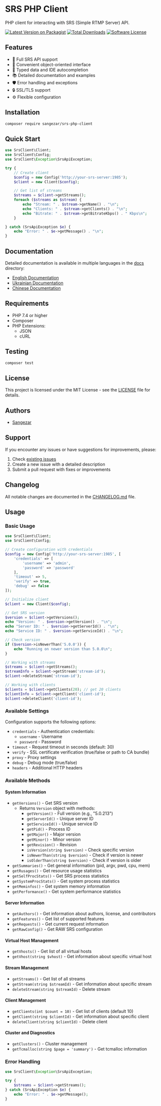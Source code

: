 # SRS PHP Client

PHP client for interacting with SRS (Simple RTMP Server) API.

[![Latest Version on Packagist](https://img.shields.io/packagist/v/sangezar/srs-php-client.svg?style=flat-square)](https://packagist.org/packages/sangezar/srs-php-client)
[![Total Downloads](https://img.shields.io/packagist/dt/sangezar/srs-php-client.svg?style=flat-square)](https://packagist.org/packages/sangezar/srs-php-client)
[![Software License](https://img.shields.io/badge/license-MIT-brightgreen.svg?style=flat-square)](LICENSE)

## Features

- 🚀 Full SRS API support
- 🔧 Convenient object-oriented interface
- 📝 Typed data and IDE autocompletion
- 📚 Detailed documentation and examples
- 🛡️ Error handling and exceptions
- 🔒 SSL/TLS support
- ⚙️ Flexible configuration

## Installation

```bash
composer require sangezar/srs-php-client
```

## Quick Start

```php
use SrsClient\Client;
use SrsClient\Config;
use SrsClient\Exception\SrsApiException;

try {
    // Create client
    $config = new Config('http://your-srs-server:1985');
    $client = new Client($config);

    // Get list of streams
    $streams = $client->getStreams();
    foreach ($streams as $stream) {
        echo "Stream: " . $stream->getName() . "\n";
        echo "Clients: " . $stream->getClients() . "\n";
        echo "Bitrate: " . $stream->getBitrateKbps() . " Kbps\n";
    }

} catch (SrsApiException $e) {
    echo "Error: " . $e->getMessage() . "\n";
}
```

## Documentation

Detailed documentation is available in multiple languages in the [docs](docs) directory:

- [English Documentation](docs/en/index.md)
- [Ukrainian Documentation](docs/ua/index.md)
- [Chinese Documentation](docs/cn/index.md)

## Requirements

- PHP 7.4 or higher
- Composer
- PHP Extensions:
  - JSON
  - cURL

## Testing

```bash
composer test
```

## License

This project is licensed under the MIT License - see the [LICENSE](LICENSE) file for details.

## Authors

- [Sangezar](https://github.com/sangezar)

## Support

If you encounter any issues or have suggestions for improvements, please:

1. Check [existing issues](https://github.com/sangezar/srs-php-client/issues)
2. Create a new issue with a detailed description
3. Submit a pull request with fixes or improvements

## Changelog

All notable changes are documented in the [CHANGELOG.md](CHANGELOG.md) file.

## Usage

### Basic Usage

```php
use SrsClient\Client;
use SrsClient\Config;

// Create configuration with credentials
$config = new Config('http://your-srs-server:1985', [
    'credentials' => [
        'username' => 'admin',
        'password' => 'password'
    ],
    'timeout' => 5,
    'verify' => true,
    'debug' => false
]);

// Initialize client
$client = new Client($config);

// Get SRS version
$version = $client->getVersions();
echo "Version: " . $version->getVersion() . "\n";
echo "Server ID: " . $version->getServerId() . "\n";
echo "Service ID: " . $version->getServiceId() . "\n";

// Check version
if ($version->isNewerThan('5.0.0')) {
    echo "Running on newer version than 5.0.0\n";
}

// Working with streams
$streams = $client->getStreams();
$streamInfo = $client->getStream('stream-id');
$client->deleteStream('stream-id');

// Working with clients
$clients = $client->getClients(20); // get 20 clients
$clientInfo = $client->getClient('client-id');
$client->deleteClient('client-id');
```

### Available Settings

Configuration supports the following options:

- `credentials` - Authentication credentials:
  - `username` - Username
  - `password` - Password
- `timeout` - Request timeout in seconds (default: 30)
- `verify` - SSL certificate verification (true/false or path to CA bundle)
- `proxy` - Proxy settings
- `debug` - Debug mode (true/false)
- `headers` - Additional HTTP headers

### Available Methods

#### System Information
- `getVersions()` - Get SRS version
  - Returns `Version` object with methods:
    - `getVersion()` - Full version (e.g., "5.0.213")
    - `getServerId()` - Unique server ID
    - `getServiceId()` - Unique service ID
    - `getPid()` - Process ID
    - `getMajor()` - Major version
    - `getMinor()` - Minor version
    - `getRevision()` - Revision
    - `isVersion(string $version)` - Check specific version
    - `isNewerThan(string $version)` - Check if version is newer
    - `isOlderThan(string $version)` - Check if version is older
- `getSummaries()` - Get general information (pid, argv, pwd, cpu, mem)
- `getRusages()` - Get resource usage statistics
- `getSelfProcStats()` - Get SRS process statistics
- `getSystemProcStats()` - Get system process statistics
- `getMeminfos()` - Get system memory information
- `getPerformance()` - Get system performance statistics

#### Server Information
- `getAuthors()` - Get information about authors, license, and contributors
- `getFeatures()` - Get list of supported features
- `getRequests()` - Get current request information
- `getRawConfig()` - Get RAW SRS configuration

#### Virtual Host Management
- `getVhosts()` - Get list of all virtual hosts
- `getVhost(string $vhost)` - Get information about specific virtual host

#### Stream Management
- `getStreams()` - Get list of all streams
- `getStream(string $streamId)` - Get information about specific stream
- `deleteStream(string $streamId)` - Delete stream

#### Client Management
- `getClients(int $count = 10)` - Get list of clients (default 10)
- `getClient(string $clientId)` - Get information about specific client
- `deleteClient(string $clientId)` - Delete client

#### Cluster and Diagnostics
- `getClusters()` - Cluster management
- `getTcmalloc(string $page = 'summary')` - Get tcmalloc information

### Error Handling

```php
use SrsClient\Exception\SrsApiException;

try {
    $streams = $client->getStreams();
} catch (SrsApiException $e) {
    echo "Error: " . $e->getMessage();
}
``` 